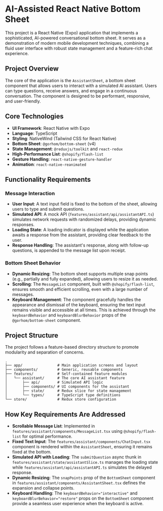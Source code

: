 # AI-Assisted React Native Bottom Sheet

This project is a React Native (Expo) application that implements a sophisticated, AI-powered conversational bottom sheet. It serves as a demonstration of modern mobile development techniques, combining a fluid user interface with robust state management and a feature-rich chat experience.

## Project Overview

The core of the application is the `AssistantSheet`, a bottom sheet component that allows users to interact with a simulated AI assistant. Users can type questions, receive answers, and engage in a continuous conversation. The component is designed to be performant, responsive, and user-friendly.

## Core Technologies

- **UI Framework**: React Native with Expo
- **Language**: TypeScript
- **Styling**: NativeWind (Tailwind CSS for React Native)
- **Bottom Sheet**: `@gorhom/bottom-sheet` (v4)
- **State Management**: `@reduxjs/toolkit` and `react-redux`
- **High-Performance List**: `@shopify/flash-list`
- **Gesture Handling**: `react-native-gesture-handler`
- **Animation**: `react-native-reanimated`

## Functionality Requirements

### Message Interaction

- **User Input**: A text input field is fixed to the bottom of the sheet, allowing users to type and submit questions.
- **Simulated API**: A mock API (`features/assistant/api/assistantAPI.ts`) simulates network requests with randomized delays, providing dynamic responses.
- **Loading State**: A loading indicator is displayed while the application awaits a response from the assistant, providing clear feedback to the user.
- **Response Handling**: The assistant's response, along with follow-up questions, is appended to the message list upon receipt.

### Bottom Sheet Behavior

- **Dynamic Resizing**: The bottom sheet supports multiple snap points (e.g., partially and fully expanded), allowing users to resize it as needed.
- **Scrolling**: The `MessageList` component, built with `@shopify/flash-list`, ensures smooth and efficient scrolling, even with a large number of messages.
- **Keyboard Management**: The component gracefully handles the appearance and dismissal of the keyboard, ensuring the text input remains visible and accessible at all times. This is achieved through the `keyboardBehavior` and `keyboardBlurBehavior` props of the `@gorhom/bottom-sheet` component.

## Project Structure

The project follows a feature-based directory structure to promote modularity and separation of concerns.

```
.
├── app/                # Main application screens and layout
├── components/         # Generic, reusable components
├── features/           # Self-contained feature modules
│   └── assistant/      # The core AI assistant feature
│       ├── api/        # Simulated API logic
│       ├── components/ # UI components for the assistant
│       ├── state/      # Redux slice for state management
│       └── types/      # TypeScript type definitions
└── store/              # Redux store configuration
```

## How Key Requirements Are Addressed

- **Scrollable Message List**: Implemented in `features/assistant/components/MessageList.tsx` using `@shopify/flash-list` for optimal performance.
- **Fixed Text Input**: The `features/assistant/components/ChatInput.tsx` component is rendered within the `AssistantSheet`, ensuring it remains fixed at the bottom.
- **Simulated API with Loading**: The `submitQuestion` async thunk in `features/assistant/state/assistantSlice.ts` manages the loading state while `features/assistant/api/assistantAPI.ts` simulates the delayed response.
- **Dynamic Resizing**: The `snapPoints` prop of the `BottomSheet` component in `features/assistant/components/AssistantSheet.tsx` defines the expansion and collapse points.
- **Keyboard Handling**: The `keyboardBehavior="interactive"` and `keyboardBlurBehavior="restore"` props on the `BottomSheet` component provide a seamless user experience when the keyboard is active.
